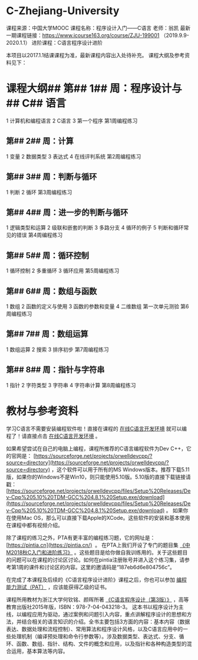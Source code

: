 # C-Zhejiang-University
课程来源：中国大学MOOC
课程名称：程序设计入门——C语言
老师：翁凯
最新一期课程链接：https://www.icourse163.org/course/ZJU-199001 （2019.9.9-2020.1.1）
进阶课程：C语言程序设计进阶

本项目以2017.1.1结课课程为准，最新课程内容出入处待补充。
课程大纲及参考资料见下：

# 课程大纲## 第## 1## 周：程序设计与## C## 语言
1 计算机和编程语言
2 C语言
3 第一个程序
第1周编程练习
## 第## 2## 周：计算
1 变量
2 数据类型
3 表达式
4 在线评判系统
第2周编程练习
## 第## 3## 周：判断与循环
1 判断
2 循环
第3周编程练习
## 第## 4## 周：进一步的判断与循环
1 逻辑类型和运算
2 级联和嵌套的判断
3 多路分支
4 循环的例子
5 判断和循环常见的错误
第4周编程练习
## 第## 5## 周：循环控制
1 循环控制
2 多重循环
3 循环应用
第5周编程练习
## 第## 6## 周：数组与函数
1 数组
2 函数的定义与使用
3 函数的参数和变量
4 二维数组
第一次单元测验
第6周编程练习
## 第## 7## 周：数组运算
1 数组运算
2 搜索
3 排序初步
第7周编程练习
## 第## 8## 周：指针与字符串
1 指针
2 字符类型
3 字符串
4 字符串计算
第8周编程练习
# 教材与参考资料
学习C语言不需要安装编程软件啦！直接在课程的 [在线C语言开发环境](https://clin.icourse163.org/) 就可以编程了！请直接点击 [在线C语言开发环境](https://clin.icourse163.org/) 。

如果希望尝试在自己的电脑上编程，课程所推荐的C语言编程软件为Dev C++，它的官网是： [https://sourceforge.net/projects/orwelldevcpp/?source=directory](https://sourceforge.net/projects/orwelldevcpp/?source=directory) ，这个软件可以用于所有的MS Windows版本。推荐下载5.11版，如果你的Windows不是Win10，则只能使用5.10版。5.10版的直接下载链接请戳： [https://sourceforge.net/projects/orwelldevcpp/files/Setup%20Releases/Dev-Cpp%205.10%20TDM-GCC%204.8.1%20Setup.exe/download](https://sourceforge.net/projects/orwelldevcpp/files/Setup%20Releases/Dev-Cpp%205.10%20TDM-GCC%204.8.1%20Setup.exe/download) 。
如果你在使用Mac OS，那么可以直接下载Apple的XCode。这些软件的安装和基本使用在课程中都有视频介绍。

除了课程的练习之外，PTA有更丰富的编程练习题，它的网址是： [https://pintia.cn](https://pintia.cn/)  。
在PTA上我们开设了专门的题目集 [《中M2018秋C入门和进阶练习》](https://pintia.cn/problem-sets/1105103403392946176/problems) 。这些题目是给你做自我训练用的。关于这些题目的问题可以在课程的讨论区讨论。如何在pintia注册账号并进入这个练习集，请参考第1周的课件和讨论区的内容。这里的邀请码是“187eb6d6e804756c”。

在完成了本课程及后续的《C语言程序设计进阶》课程之后，你也可以参加 [编程能力测试（PAT）](https://www.patest.cn/) ，应该能获得乙级的证书。

课程所用教材为浙江大学何钦铭、颜晖所著 [《C语言程序设计（第3版）》](https://detail.tmall.com/item.htm?spm=a220m.1000862.1000725.1.EAdHGP&id=522555242559&is_b=1&cat_id=2&q=%BA%CE%C7%D5%C3%FA&rn=d104b2ad24867586c44f0d7a3b2dbbdf) ，高等教育出版社2015年版，ISBN：978-7-04-043218-3。
这本书以程序设计为主线，以编程应用为驱动，通过案例和问题引入内容，重点讲解程序设计的思想和方法，并结合相关的语言知识的介绍。全书主要包括3方面的内容：基本内容（数据表达、数据处理和流程控制）、常用算法和程序设计风格，以及C语言应用中的一些处理机制（编译预处理和命令行参数等）。涉及数据类型、表达式、分支、循环、函数、数组、指针、结构、文件的概念和应用，以及指针和各种构造类型的混合运用，基本算法等内容。
